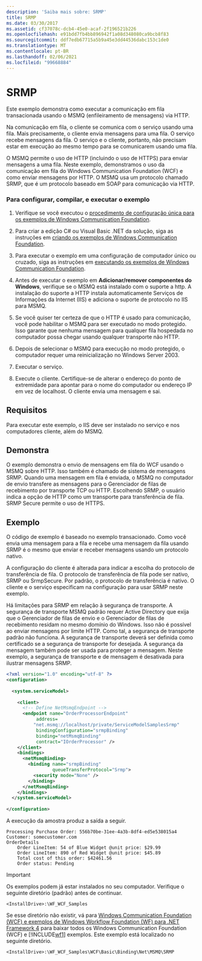 ```yaml
---
description: 'Saiba mais sobre: SRMP'
title: SRMP
ms.date: 03/30/2017
ms.assetid: cf37078c-dcb4-45e0-acaf-2f196521b226
ms.openlocfilehash: e91bdd7fb4bb896942f1a08d348080ca9bcb8f83
ms.sourcegitcommit: ddf7edb67715a5b9a45e3dd44536dabc153c1de0
ms.translationtype: MT
ms.contentlocale: pt-BR
ms.lasthandoff: 02/06/2021
ms.locfileid: "99668884"
---
```

# <a name="srmp"></a>SRMP

Este exemplo demonstra como executar a comunicação em fila transacionada usando o MSMQ (enfileiramento de mensagens) via HTTP.  
  
 Na comunicação em fila, o cliente se comunica com o serviço usando uma fila. Mais precisamente, o cliente envia mensagens para uma fila. O serviço recebe mensagens da fila. O serviço e o cliente, portanto, não precisam estar em execução ao mesmo tempo para se comunicarem usando uma fila.  
  
 O MSMQ permite o uso de HTTP (incluindo o uso de HTTPS) para enviar mensagens a uma fila. Neste exemplo, demonstramos o uso da comunicação em fila do Windows Communication Foundation (WCF) e como enviar mensagens por HTTP. O MSMQ usa um protocolo chamado SRMP, que é um protocolo baseado em SOAP para comunicação via HTTP.  
  
### <a name="to-set-up-build-and-run-the-sample"></a>Para configurar, compilar, e executar o exemplo  
  
1. Verifique se você executou o [procedimento de configuração única para os exemplos de Windows Communication Foundation](one-time-setup-procedure-for-the-wcf-samples.md).  
  
2. Para criar a edição C# ou Visual Basic .NET da solução, siga as instruções em [criando os exemplos de Windows Communication Foundation](building-the-samples.md).  
  
3. Para executar o exemplo em uma configuração de computador único ou cruzado, siga as instruções em [executando os exemplos de Windows Communication Foundation](running-the-samples.md).  
  
4. Antes de executar o exemplo em **Adicionar/remover componentes do Windows**, verifique se o MSMQ está instalado com o suporte a http. A instalação do suporte a HTTP instala automaticamente Serviços de Informações da Internet (IIS) e adiciona o suporte de protocolo no IIS para MSMQ.  
  
5. Se você quiser ter certeza de que o HTTP é usado para comunicação, você pode habilitar o MSMQ para ser executado no modo protegido. Isso garante que nenhuma mensagem para qualquer fila hospedada no computador possa chegar usando qualquer transporte não HTTP.  
  
6. Depois de selecionar o MSMQ para execução no modo protegido, o computador requer uma reinicialização no Windows Server 2003.  
  
7. Executar o serviço.  
  
8. Execute o cliente. Certifique-se de alterar o endereço do ponto de extremidade para apontar para o nome do computador ou endereço IP em vez de localhost. O cliente envia uma mensagem e sai.  
  
## <a name="requirements"></a>Requisitos  

 Para executar este exemplo, o IIS deve ser instalado no serviço e nos computadores cliente, além do MSMQ.  
  
## <a name="demonstrates"></a>Demonstra  

 O exemplo demonstra o envio de mensagens em fila do WCF usando o MSMQ sobre HTTP. Isso também é chamado de sistema de mensagens SRMP. Quando uma mensagem em fila é enviada, o MSMQ no computador de envio transfere as mensagens para o Gerenciador de filas de recebimento por transporte TCP ou HTTP. Escolhendo SRMP, o usuário indica a opção de HTTP como um transporte para transferência de fila. SRMP Secure permite o uso de HTTPS.  
  
## <a name="example"></a>Exemplo  

 O código de exemplo é baseado no exemplo transacionado. Como você envia uma mensagem para a fila e recebe uma mensagem da fila usando SRMP é o mesmo que enviar e receber mensagens usando um protocolo nativo.  
  
 A configuração do cliente é alterada para indicar a escolha do protocolo de transferência de fila. O protocolo de transferência de fila pode ser nativo, SRMP ou SrmpSecure. Por padrão, o protocolo de transferência é nativo. O cliente e o serviço especificam na configuração para usar SRMP neste exemplo.  
  
 Há limitações para SRMP em relação à segurança de transporte. A segurança de transporte MSMQ padrão requer Active Directory que exija que o Gerenciador de filas de envio e o Gerenciador de filas de recebimento residam no mesmo domínio do Windows. Isso não é possível ao enviar mensagens por limite HTTP. Como tal, a segurança de transporte padrão não funciona. A segurança de transporte deverá ser definida como certificado se a segurança de transporte for desejada. A segurança da mensagem também pode ser usada para proteger a mensagem. Neste exemplo, a segurança de transporte e de mensagem é desativada para ilustrar mensagens SRMP.  
  
```xml  
<?xml version="1.0" encoding="utf-8" ?>  
<configuration>  
  
  <system.serviceModel>  
  
    <client>  
      <!-- Define NetMsmqEndpoint -->  
      <endpoint name="OrderProcessorEndpoint"  
           address=  
          "net.msmq://localhost/private/ServiceModelSamplesSrmp"
           bindingConfiguration="srmpBinding"
           binding="netMsmqBinding"
           contract="IOrderProcessor" />  
    </client>  
    <bindings>  
      <netMsmqBinding>  
        <binding name="srmpBinding"  
                 queueTransferProtocol="Srmp">  
          <security mode="None" />  
        </binding>  
      </netMsmqBinding>  
    </bindings>  
  </system.serviceModel>  
  
</configuration>  
```  
  
 A execução da amostra produz a saída a seguir.  
  
```console  
Processing Purchase Order: 556b70be-31ee-4a3b-8df4-ed5e538015a4
Customer: somecustomer.com
OrderDetails
    Order LineItem: 54 of Blue Widget @unit price: $29.99
    Order LineItem: 890 of Red Widget @unit price: $45.89
    Total cost of this order: $42461.56
    Order status: Pending  
```  
  
> [!IMPORTANT]
> Os exemplos podem já estar instalados no seu computador. Verifique o seguinte diretório (padrão) antes de continuar.  
>
> `<InstallDrive>:\WF_WCF_Samples`  
>
> Se esse diretório não existir, vá para [Windows Communication Foundation (WCF) e exemplos de Windows Workflow Foundation (WF) para .NET Framework 4](https://www.microsoft.com/download/details.aspx?id=21459) para baixar todos os Windows Communication Foundation (WCF) e [!INCLUDE[wf1](../../../../includes/wf1-md.md)] exemplos. Este exemplo está localizado no seguinte diretório.  
>
> `<InstallDrive>:\WF_WCF_Samples\WCF\Basic\Binding\Net\MSMQ\SRMP`  
